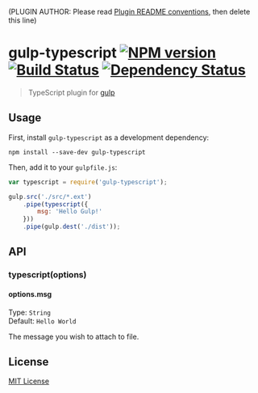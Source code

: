 (PLUGIN AUTHOR: Please read [Plugin README conventions](https://github.com/wearefractal/gulp/wiki/Plugin-README-Conventions), then delete this line)

# gulp-typescript [![NPM version][npm-image]][npm-url] [![Build Status][travis-image]][travis-url] [![Dependency Status][depstat-image]][depstat-url]

> TypeScript plugin for [gulp](https://github.com/wearefractal/gulp)

## Usage

First, install `gulp-typescript` as a development dependency:

```shell
npm install --save-dev gulp-typescript
```

Then, add it to your `gulpfile.js`:

```javascript
var typescript = require('gulp-typescript');

gulp.src('./src/*.ext')
	.pipe(typescript({
		msg: 'Hello Gulp!'
	}))
	.pipe(gulp.dest('./dist'));
```

## API

### typescript(options)

#### options.msg
Type: `String`  
Default: `Hello World`

The message you wish to attach to file.


## License

[MIT License](http://en.wikipedia.org/wiki/MIT_License)

[npm-url]: https://npmjs.org/package/gulp-typescript
[npm-image]: https://badge.fury.io/js/gulp-typescript.png

[travis-url]: http://travis-ci.org/jedmao/gulp-typescript
[travis-image]: https://secure.travis-ci.org/jedmao/gulp-typescript.png?branch=master

[depstat-url]: https://david-dm.org/jedmao/gulp-typescript
[depstat-image]: https://david-dm.org/jedmao/gulp-typescript.png
